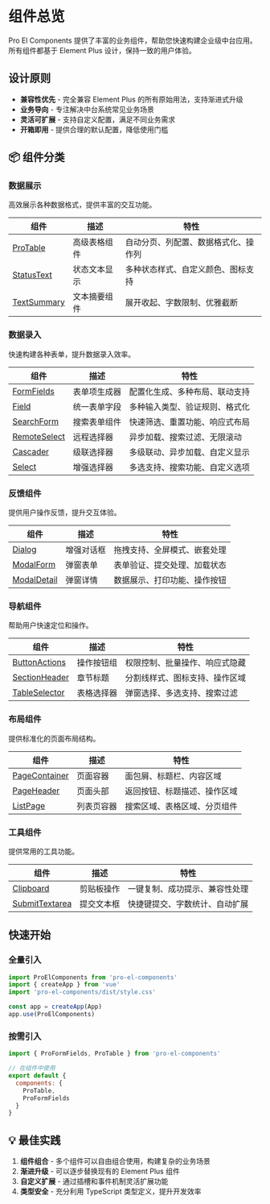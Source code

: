 # 组件总览

Pro El Components 提供了丰富的业务组件，帮助您快速构建企业级中台应用。所有组件都基于 Element Plus 设计，保持一致的用户体验。

## 设计原则

- **兼容性优先** - 完全兼容 Element Plus 的所有原始用法，支持渐进式升级
- **业务导向** - 专注解决中台系统常见业务场景
- **灵活可扩展** - 支持自定义配置，满足不同业务需求
- **开箱即用** - 提供合理的默认配置，降低使用门槛

## 📦 组件分类

### 数据展示

高效展示各种数据格式，提供丰富的交互功能。

| 组件                                   | 描述         | 特性                                 |
| -------------------------------------- | ------------ | ------------------------------------ |
| [ProTable](/components/Table)          | 高级表格组件 | 自动分页、列配置、数据格式化、操作列 |
| [StatusText](/components/StatusText)   | 状态文本显示 | 多种状态样式、自定义颜色、图标支持   |
| [TextSummary](/components/TextSummary) | 文本摘要组件 | 展开收起、字数限制、优雅截断         |

### 数据录入

快速构建各种表单，提升数据录入效率。

| 组件                                     | 描述         | 特性                           |
| ---------------------------------------- | ------------ | ------------------------------ |
| [FormFields](/components/FormFields)     | 表单项生成器 | 配置化生成、多种布局、联动支持 |
| [Field](/components/Field)               | 统一表单字段 | 多种输入类型、验证规则、格式化 |
| [SearchForm](/components/SearchForm)     | 搜索表单组件 | 快速筛选、重置功能、响应式布局 |
| [RemoteSelect](/components/RemoteSelect) | 远程选择器   | 异步加载、搜索过滤、无限滚动   |
| [Cascader](/components/Cascader)         | 级联选择器   | 多级联动、异步加载、自定义显示 |
| [Select](/components/Select)             | 增强选择器   | 多选支持、搜索功能、自定义选项 |

### 反馈组件

提供用户操作反馈，提升交互体验。

| 组件                                   | 描述       | 特性                         |
| -------------------------------------- | ---------- | ---------------------------- |
| [Dialog](/components/Dialog)           | 增强对话框 | 拖拽支持、全屏模式、嵌套处理 |
| [ModalForm](/components/ModalForm)     | 弹窗表单   | 表单验证、提交处理、加载状态 |
| [ModalDetail](/components/ModalDetail) | 弹窗详情   | 数据展示、打印功能、操作按钮 |

### 导航组件

帮助用户快速定位和操作。

| 组件                                       | 描述       | 特性                           |
| ------------------------------------------ | ---------- | ------------------------------ |
| [ButtonActions](/components/ButtonActions) | 操作按钮组 | 权限控制、批量操作、响应式隐藏 |
| [SectionHeader](/components/SectionHeader) | 章节标题   | 分割线样式、图标支持、操作区域 |
| [TableSelector](/components/TableSelector) | 表格选择器 | 弹窗选择、多选支持、搜索过滤   |

### 布局组件

提供标准化的页面布局结构。

| 组件                                       | 描述       | 特性                         |
| ------------------------------------------ | ---------- | ---------------------------- |
| [PageContainer](/components/PageContainer) | 页面容器   | 面包屑、标题栏、内容区域     |
| [PageHeader](/components/PageHeader)       | 页面头部   | 返回按钮、标题描述、操作区域 |
| [ListPage](/components/ListPage)           | 列表页容器 | 搜索区域、表格区域、分页组件 |

### 工具组件

提供常用的工具功能。

| 组件                                         | 描述       | 特性                           |
| -------------------------------------------- | ---------- | ------------------------------ |
| [Clipboard](/components/Clipboard)           | 剪贴板操作 | 一键复制、成功提示、兼容性处理 |
| [SubmitTextarea](/components/submitTextarea) | 提交文本框 | 快捷键提交、字数统计、自动扩展 |

## 快速开始

### 全量引入

```javascript
import ProElComponents from 'pro-el-components'
import { createApp } from 'vue'
import 'pro-el-components/dist/style.css'

const app = createApp(App)
app.use(ProElComponents)
```

### 按需引入

```javascript
import { ProFormFields, ProTable } from 'pro-el-components'

// 在组件中使用
export default {
  components: {
    ProTable,
    ProFormFields
  }
}
```

## 💡 最佳实践

1. **组件组合** - 多个组件可以自由组合使用，构建复杂的业务场景
2. **渐进升级** - 可以逐步替换现有的 Element Plus 组件
3. **自定义扩展** - 通过插槽和事件机制灵活扩展功能
4. **类型安全** - 充分利用 TypeScript 类型定义，提升开发效率
